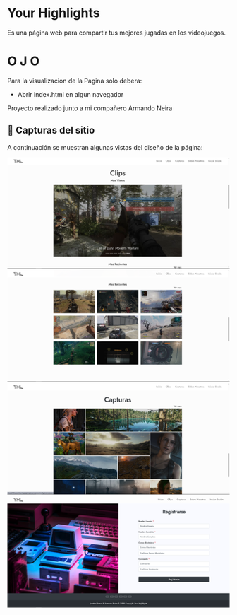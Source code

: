 
# Your Highlights

Es una página web para compartir tus mejores jugadas en los videojuegos.
 
# O J O
Para la visualizacion de la Pagina solo debera:
  - Abrir index.html en algun navegador


Proyecto realizado junto a mi compañero Armando Neira

## 📸 Capturas del sitio

A continuación se muestran algunas vistas del diseño de la página:

![Vista 2](./img/2.png)
![Vista 3](./img/3.png)
![Vista 4](./img/4.png)
![Vista 6](./img/6.png)

